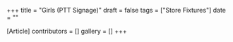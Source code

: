 +++
title = "Girls (PTT Signage)"
draft = false
tags = ["Store Fixtures"]
date = ""

[Article]
contributors = []
gallery = []
+++